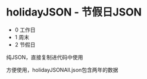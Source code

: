 # holidayJSON - 节假日JSON

* 0 工作日 
* 1 周末 
* 2 节假日 

纯JSON，直接复制进代码中使用

方便使用，holidayJSONAll.json包含两年的数据

